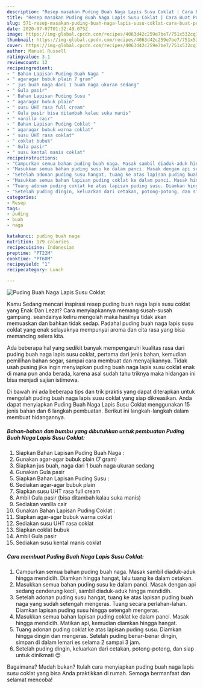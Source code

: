 ```yaml
---
description: "Resep masakan Puding Buah Naga Lapis Susu Coklat | Cara Buat Puding Buah Naga Lapis Susu Coklat Yang Bikin Ngiler"
title: "Resep masakan Puding Buah Naga Lapis Susu Coklat | Cara Buat Puding Buah Naga Lapis Susu Coklat Yang Bikin Ngiler"
slug: 571-resep-masakan-puding-buah-naga-lapis-susu-coklat-cara-buat-puding-buah-naga-lapis-susu-coklat-yang-bikin-ngiler
date: 2020-07-07T01:32:49.075Z
image: https://img-global.cpcdn.com/recipes/4063d42c259e7be7/751x532cq70/puding-buah-naga-lapis-susu-coklat-foto-resep-utama.jpg
thumbnail: https://img-global.cpcdn.com/recipes/4063d42c259e7be7/751x532cq70/puding-buah-naga-lapis-susu-coklat-foto-resep-utama.jpg
cover: https://img-global.cpcdn.com/recipes/4063d42c259e7be7/751x532cq70/puding-buah-naga-lapis-susu-coklat-foto-resep-utama.jpg
author: Manuel Russell
ratingvalue: 3.1
reviewcount: 12
recipeingredient:
- " Bahan Lapisan Puding Buah Naga "
- " agaragar bubuk plain 7 gram"
- " jus buah naga dari 1 buah naga ukuran sedang"
- " Gula pasir"
- " Bahan Lapisan Puding Susu "
- " agaragar bubuk plain"
- " susu UHT rasa full cream"
- " Gula pasir bisa ditambah kalau suka manis"
- " vanilla cair"
- " Bahan Lapisan Puding Coklat "
- " agaragar bubuk warna coklat"
- " susu UHT rasa coklat"
- " coklat bubuk"
- " Gula pasir"
- " susu kental manis coklat"
recipeinstructions:
- "Campurkan semua bahan puding buah naga. Masak sambil diaduk-aduk hingga mendidih. Diamkan hingga hangat, lalu tuang ke dalam cetakan."
- "Masukkan semua bahan puding susu ke dalam panci. Masak dengan api sedang cenderung kecil, sambil diaduk-aduk hingga mendidih."
- "Setelah adonan puding susu hangat, tuang ke atas lapisan puding buah naga yang sudah setengah mengeras. Tuang secara perlahan-lahan. Diamkan lapisan puding susu hingga setengah mengeras."
- "Masukkan semua bahan lapisan puding coklat ke dalam panci. Masak hingga mendidih. Matikan api, kemudian diamkan hingga hangat."
- "Tuang adonan puding coklat ke atas lapisan puding susu. Diamkan hingga dingin dan mengeras. Setelah puding benar-benar dingin, simpan di dalam lemari es selama 2 sampai 3 jam."
- "Setelah puding dingin, keluarkan dari cetakan, potong-potong, dan siap untuk dinikmati 😊"
categories:
- Resep
tags:
- puding
- buah
- naga

katakunci: puding buah naga 
nutrition: 179 calories
recipecuisine: Indonesian
preptime: "PT22M"
cooktime: "PT60M"
recipeyield: "1"
recipecategory: Lunch

---
```



![Puding Buah Naga Lapis Susu Coklat](https://img-global.cpcdn.com/recipes/4063d42c259e7be7/751x532cq70/puding-buah-naga-lapis-susu-coklat-foto-resep-utama.jpg)

Kamu Sedang mencari inspirasi resep puding buah naga lapis susu coklat yang Enak Dan Lezat? Cara menyiapkannya memang susah-susah gampang. seandainya keliru mengolah maka hasilnya tidak akan memuaskan dan bahkan tidak sedap. Padahal puding buah naga lapis susu coklat yang enak selayaknya mempunyai aroma dan cita rasa yang bisa memancing selera kita.

Ada beberapa hal yang sedikit banyak mempengaruhi kualitas rasa dari puding buah naga lapis susu coklat, pertama dari jenis bahan, kemudian pemilihan bahan segar, sampai cara membuat dan menyajikannya. Tidak usah pusing jika ingin menyiapkan puding buah naga lapis susu coklat enak di mana pun anda berada, karena asal sudah tahu triknya maka hidangan ini bisa menjadi sajian istimewa.




Di bawah ini ada beberapa tips dan trik praktis yang dapat diterapkan untuk mengolah puding buah naga lapis susu coklat yang siap dikreasikan. Anda dapat menyiapkan Puding Buah Naga Lapis Susu Coklat menggunakan 15 jenis bahan dan 6 langkah pembuatan. Berikut ini langkah-langkah dalam membuat hidangannya.

<!--inarticleads1-->

##### Bahan-bahan dan bumbu yang dibutuhkan untuk pembuatan Puding Buah Naga Lapis Susu Coklat:

1. Siapkan  Bahan Lapisan Puding Buah Naga :
1. Gunakan  agar-agar bubuk plain (7 gram)
1. Siapkan  jus buah, naga dari 1 buah naga ukuran sedang
1. Gunakan  Gula pasir
1. Siapkan  Bahan Lapisan Puding Susu :
1. Sediakan  agar-agar bubuk plain
1. Siapkan  susu UHT rasa full cream
1. Ambil  Gula pasir (bisa ditambah kalau suka manis)
1. Sediakan  vanilla cair
1. Gunakan  Bahan Lapisan Puding Coklat :
1. Siapkan  agar-agar bubuk warna coklat
1. Sediakan  susu UHT rasa coklat
1. Siapkan  coklat bubuk
1. Ambil  Gula pasir
1. Sediakan  susu kental manis coklat




<!--inarticleads2-->

##### Cara membuat Puding Buah Naga Lapis Susu Coklat:

1. Campurkan semua bahan puding buah naga. Masak sambil diaduk-aduk hingga mendidih. Diamkan hingga hangat, lalu tuang ke dalam cetakan.
1. Masukkan semua bahan puding susu ke dalam panci. Masak dengan api sedang cenderung kecil, sambil diaduk-aduk hingga mendidih.
1. Setelah adonan puding susu hangat, tuang ke atas lapisan puding buah naga yang sudah setengah mengeras. Tuang secara perlahan-lahan. Diamkan lapisan puding susu hingga setengah mengeras.
1. Masukkan semua bahan lapisan puding coklat ke dalam panci. Masak hingga mendidih. Matikan api, kemudian diamkan hingga hangat.
1. Tuang adonan puding coklat ke atas lapisan puding susu. Diamkan hingga dingin dan mengeras. Setelah puding benar-benar dingin, simpan di dalam lemari es selama 2 sampai 3 jam.
1. Setelah puding dingin, keluarkan dari cetakan, potong-potong, dan siap untuk dinikmati 😊




Bagaimana? Mudah bukan? Itulah cara menyiapkan puding buah naga lapis susu coklat yang bisa Anda praktikkan di rumah. Semoga bermanfaat dan selamat mencoba!
